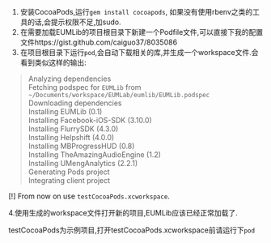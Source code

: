 1. 安装CocoaPods,运行`gem install cocoapods`, 如果没有使用rbenv之类的工具的话,会提示权限不足,加sudo.
2. 在需要加载EUMLib的项目根目录下新建一个Podfile文件,可以直接下我的配置文件https://gist.github.com/caiguo37/8035086
3. 在项目根目录下运行`pod`,会自动下载相关的库,并生成一个workspace文件.会看到类似这样的输出:

> Analyzing dependencies  
Fetching podspec for `EUMLib` from `~/Documents/workspace/EUMLab/eumlib/EUMLib.podspec`  
Downloading dependencies  
Installing EUMLib (0.1)  
Installing Facebook-iOS-SDK (3.10.0)  
Installing FlurrySDK (4.3.0)  
Installing Helpshift (4.0.0)  
Installing MBProgressHUD (0.8)  
Installing TheAmazingAudioEngine (1.2)  
Installing UMengAnalytics (2.2.1)  
Generating Pods project  
Integrating client project  
  
[!] From now on use `testCocoaPods.xcworkspace`.  

4.使用生成的workspace文件打开新的项目,EUMLib应该已经正常加载了.

testCocoaPods为示例项目,打开testCocoaPods.xcworkspace前请运行下`pod`
